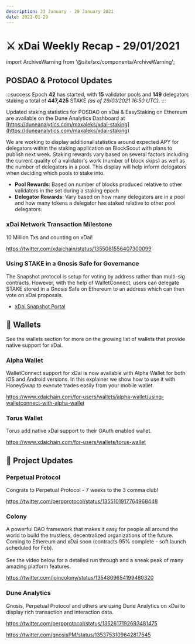 ```yaml
---
description: 23 January - 29 January 2021
date: 2021-01-29
---
```


# ⚔️ xDai Weekly Recap - 29/01/2021

import ArchiveWarning from '@site/src/components/ArchiveWarning';

<ArchiveWarning />

## POSDAO & Protocol Updates

:::success
Epoch **42** has started, with **15** validator pools and **149** delegators staking a total of **447,425** STAKE _(as of 29/01/2021 16:50 UTC)_.
:::

Updated staking statistics for POSDAO on xDai & EasyStaking on Ethereum are available on the Dune Analytics Dashboard at [https://duneanalytics.com/maxaleks/xdai-staking](https://duneanalytics.com/maxaleks/xdai-staking)

We are working to display additional statistics around expected APY for delegators within the staking application on BlockScout with plans to publish next week. Staking rewards vary based on several factors including the current quality of a validator's work (number of block skips) as well as the number of delegators in a pool. This display will help inform delegators when deciding which pools to stake into.

* **Pool Rewards**: Based on number of blocks produced relative to other validators in the set during a staking epoch
* **Delegator Rewards**: Vary based on how many delegators are in a pool and how many tokens a delegator has staked relative to other pool delegators.

### xDai Network Transaction Milestone

10 Million Txs and counting on xDai!

https://twitter.com/xdaichain/status/1355081556407300099

### Using STAKE in a Gnosis Safe for Governance

The Snapshot protocol is setup for voting by address rather than multi-sig contracts. However, with the help of WalletConnect, users can delegate STAKE stored in a Gnosis Safe on Ethereum to an address which can then vote on xDai proposals.

* [xDai Snapshot Portal](https://snapshot.page/#/xdaistake.eth)

## 💸 Wallets

See the wallets section for more on the growing list of wallets that provide native support for xDai.

### Alpha Wallet

WalletConnect support for xDai is now available with Alpha Wallet for both iOS and Android versions. In this explainer we show how to use it with HoneySwap to execute trades easily from your mobile wallet.

https://www.xdaichain.com/for-users/wallets/alpha-wallet/using-walletconnect-with-alpha-wallet

### Torus Wallet

Torus add native xDai support to their OAuth enabled wallet.

https://www.xdaichain.com/for-users/wallets/torus-wallet

## :butterfly: Project Updates

### Perpetual Protocol

Congrats to Perpetual Protocol - 7 weeks to the 3 comma club!

https://twitter.com/perpprotocol/status/1355101917764968448

### Colony

A powerful DAO framework that makes it easy for people all around the world to build the trustless, decentralized organizations of the future. Coming to Ethereum and xDai soon (contracts 95% complete - soft launch scheduled for Feb).\
\
See the video below for a detailed run through and a sneak peak of many amazing platform features.

https://twitter.com/joincolony/status/1354809654199480320

### Dune Analytics

Gnosis, Perpetual Protocol and others are using Dune Analytics on xDai to display rich transaction and interaction data.

https://twitter.com/perpprotocol/status/1352617192693481475

https://twitter.com/gnosisPM/status/1353753109642817545









